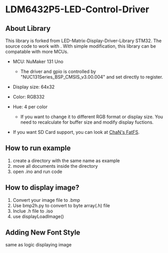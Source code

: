 # LDM6432P5-LED-Control-Driver

## About Library 

This library is forked from LED-Matrix-Display-Driver-Library STM32. The source code to work with . With simple modification, this library can be compatable with more MCUs.

- MCU: NuMaker 131 Uno
    - The driver and gpio is controlled by "NUC131Series_BSP_CMSIS_v3.00.004" and set directly to register. 

- Display size: 64x32
- Color: RGB332
- Hue: 4 per color
    - If you want to change it to different RGB format or display size. You need to recalculate for buffer size and modify display fuctions.

- If you want SD Card support, you can look at [ChaN's FatFS](http://elm-chan.org/fsw/ff/00index_e.html). 

## How to run example
1. create a directory with the same name as example
2. move all documents inside the directory
3. open .ino and run code

## How to display image?

1. Convert your image file to .bmp
2. Use bmp2h.py to convert to byte array(.h) file
3. Inclue .h file to .iso
4. use displayLoadImage()

## Adding New Font Style
same as logic displaying image